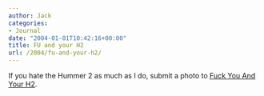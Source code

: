 ```yaml
---
author: Jack
categories:
- Journal
date: "2004-01-01T10:42:16+00:00"
title: FU and your H2
url: /2004/fu-and-your-h2/
---
```


If you hate the Hummer 2 as much as I do, submit a photo to [Fuck You And Your H2][1].

 [1]: http://www.fuh2.com/index.php "FUH2 | Fuck You And Your H2"